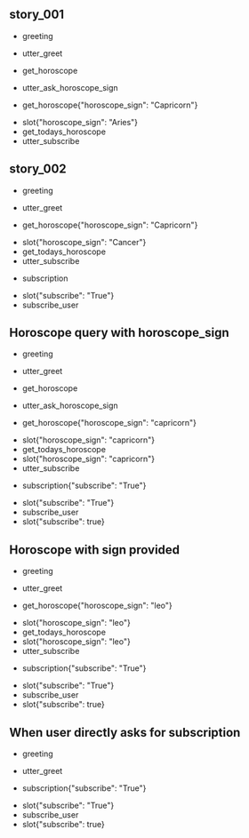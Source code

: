 ## story_001
* greeting
 - utter_greet
* get_horoscope
 - utter_ask_horoscope_sign
* get_horoscope{"horoscope_sign": "Capricorn"}
 - slot{"horoscope_sign": "Aries"}
 - get_todays_horoscope
 - utter_subscribe
## story_002
* greeting
 - utter_greet
* get_horoscope{"horoscope_sign": "Capricorn"}
 - slot{"horoscope_sign": "Cancer"}
 - get_todays_horoscope
 - utter_subscribe
* subscription
 - slot{"subscribe": "True"}
 - subscribe_user
## Horoscope query with horoscope_sign
* greeting
 - utter_greet
* get_horoscope
 - utter_ask_horoscope_sign
* get_horoscope{"horoscope_sign": "capricorn"}
 - slot{"horoscope_sign": "capricorn"}
 - get_todays_horoscope
 - slot{"horoscope_sign": "capricorn"}
 - utter_subscribe
* subscription{"subscribe": "True"}
 - slot{"subscribe": "True"}
 - subscribe_user
 - slot{"subscribe": true}
## Horoscope with sign provided
* greeting
 - utter_greet
* get_horoscope{"horoscope_sign": "leo"}
 - slot{"horoscope_sign": "leo"}
 - get_todays_horoscope
 - slot{"horoscope_sign": "leo"}
 - utter_subscribe
* subscription{"subscribe": "True"}
 - slot{"subscribe": "True"}
 - subscribe_user
 - slot{"subscribe": true}
## When user directly asks for subscription
* greeting
 - utter_greet
* subscription{"subscribe": "True"}
 - slot{"subscribe": "True"}
 - subscribe_user
 - slot{"subscribe": true}